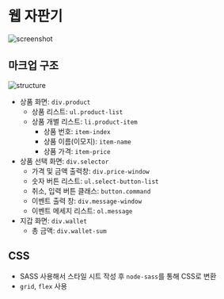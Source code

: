 # 웹 자판기

![screenshot](https://user-images.githubusercontent.com/58209009/76308550-ee55cf80-62c2-11ea-81cd-d8db2ca9ad83.png)

## 마크업 구조

![structure](https://user-images.githubusercontent.com/58209009/76302739-6bc81280-62b8-11ea-8c24-856b788949ba.png)

- 상품 화면: `div.product`
  - 상품 리스트: `ul.product-list`
  - 상품 개별 리스트: `li.product-item`
    - 상품 번호: `item-index`
    - 상품 이름(이모지): `item-name`
    - 상품 가격: `item-price`
- 상품 선택 화면: `div.selector`
  - 가격 및 금액 출력창: `div.price-window`
  - 숫자 버튼 리스트: `ul.select-button-list`
  - 취소, 입력 버튼 클래스: `button.command`
  - 이벤트 출력 창: `div.message-window`
  - 이벤트 메세지 리스트: `ol.message`
- 지갑 화면: `div.wallet`
  - 총 금액: `div.wallet-sum`

## CSS

- SASS 사용해서 스타일 시트 작성 후 `node-sass`를 통해 CSS로 변환
- `grid`, `flex` 사용
